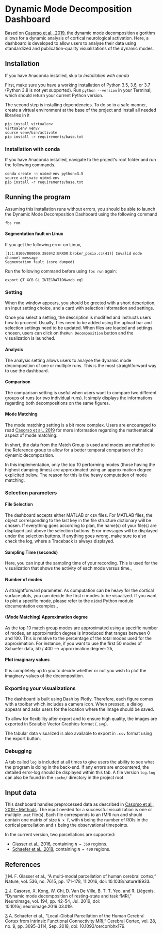 
# Dynamic Mode Decomposition Dashboard

Based on [Casorso et al., 2019][2], the dynamic mode decomposition algorithm allows for a dynamic analysis of cortical neurological activation. Here, a dashboard is developed to allow users to analyse their data using standardized and publication-quality visualizations of the dynamic modes.

## Installation

If you have Anaconda installed, skip to *Installation with conda*

First, make sure you have a working installation of Python 3.5, 3.6, or 3.7 (Python 3.8 is not yet supported).
Run ```python --version``` in your Terminal, which should return your current Python version.

The second step is installing dependencies. To do so in a safe manner, create a virtual environment at the base of the project and install all needed libraries in it

```
pip install virtualenv
virtualenv venv/
source venv/bin/activate
pip install -r requirements/base.txt
```

### Installation with conda

If you have Anaconda installed, navigate to the project's root folder and run the following commands.

```
conda create -n nidmd-env python=3.5
source activate nidmd-env
pip install -r requirements/base.txt
```

## Running the program

Assuming this installation runs without errors, you should be able to launch the Dynamic Mode Decomposition Dashboard using the following command

```
fbs run
```

#### Segmentation fault on Linux

If you get the following error on Linux,

```
[1:1:0100/000000.386942:ERROR:broker_posix.cc(41)] Invalid node channel message
Segmentation fault (core dumped)
```

Run the following command before using `fbs run` again:

```
export QT_XCB_GL_INTEGRATION=xcb_egl
```


### Setting

When the window appears, you should be greeted with a short description, an input setting choice, and a card with selection information and settings.

Once you select a setting, the description is modified and instructs users how to proceed. Usually, files need to be added using the upload bar and selection settings need to be updated. When files are loaded and settings chosen, users can click on the`Run Decomposition` button and the visualization is launched.

#### Analysis

The analysis setting allows users to analyse the dynamic mode decomposition of one or multiple runs. This is the most straightforward way to use the dashboard.

#### Comparison

The comparison setting is useful when users want to compare two different groups of runs (or two individual runs). It simply displays the informations regarding both decompositions on the same figures.

#### Mode Matching

The mode matching setting is a bit more complex. Users are encouraged to read [Casorso et al., 2019][2] for more information regarding the mathematical aspect of mode matching.

In short, the data from the Match Group is used and modes are matched to the Reference group to allow for a better temporal comparison of the dynamic decomposition.

In this implementation, only the top 10 performing modes (those having the highest damping times) are approximated using an approximation degree explicited below. The reason for this is the heavy computation of mode matching.

### Selection parameters

#### File Selection
The dashboard accepts either MATLAB or csv files. For MATLAB files, the object corresponding to the last key in the file structure dictionary will be chosen. If everything goes according to plan, the name(s) of your file(s) are displayed just above the selection buttons. Error messages will be displayed under the selection buttons. If anything goes wrong, make sure to also check the log, where a Traceback is always displayed.

#### Sampling Time (seconds)
Here, you can input the sampling time of your recording. This is used for the visualization that shows the activity of each mode versus time.,

#### Number of modes

A straightforward parameter. As computation can be heavy for the cortical surface plots, you can decide the first n modes to be visualized. If you want to plot a specific mode, please refer to the `nidmd` Python module documentation examples.,

#### (Mode Matching) Approximation degree

As the top 10 match group modes are approximated using a specific number of modes, an approximation degree is introduced that ranges between 0 and 100. This is relative to the percentage of the total modes used for the approximation. For instance, if you want to use the first 50 modes of Schaefer data, 50 / 400 --> approximation degree: 25,

#### Plot imaginary values

It is completely up to you to decide whether or not you wish to plot the imaginary values of the decomposition.

### Exporting your visualizations

The dashboard is built using Dash by Plotly. Therefore, each figure comes with a toolbar which includes a camera icon. When pressed, a dialog appears and asks users for the location where the image should be saved.

To allow for flexibility after export and to ensure high quality, the images are exported in Scalable Vector Graphics format (`.svg`).

The tabular data visualized is also available to export in `.csv` format using the export button. 

### Debugging

A tab called `log` is included at all times to give users the ability to see what the program is doing in the back-end. If any errors are encountered, the detailed error-log should be displayed within this tab. A file version `log.log` can also be found in the `cache/` directory in the project root.

## Input data

This dashboard handles preprocessed data as described in [Casorso et al., 2019 - Methods][2].
The input needed for a successful visualization is one or multiple `.mat` file(s). Each file corresponds to an fMRI run and should contain one matrix of size `N x T`, with `N` being the number of ROIs in the cortical parcellation and `T` being the observational timepoints.

In the current version, two parcellations are supported:

* [Glasser et al., 2016][1], containing `N = 360` regions.
* [Schaefer et al., 2018][3], containing `N = 400` regions.


## References


[1] M. F. Glasser et al., “A multi-modal parcellation of human cerebral cortex,” Nature, vol. 536, no. 7615, pp. 171–178, 11 2016, doi: 10.1038/nature18933.

[2] J. Casorso, X. Kong, W. Chi, D. Van De Ville, B. T. T. Yeo, and R. Liégeois, “Dynamic mode decomposition of resting-state and task fMRI,” NeuroImage, vol. 194, pp. 42–54, Jul. 2019, doi: 10.1016/j.neuroimage.2019.03.019.

[3] A. Schaefer et al., “Local-Global Parcellation of the Human Cerebral Cortex from Intrinsic Functional Connectivity MRI,” Cerebral Cortex, vol. 28, no. 9, pp. 3095–3114, Sep. 2018, doi: 10.1093/cercor/bhx179.


[2]: http://www.sciencedirect.com/science/article/pii/S1053811919301922
[1]: https://pubmed.ncbi.nlm.nih.gov/27437579/
[3]: https://academic.oup.com/cercor/article/28/9/3095/3978804
[4]: https://build-system.fman.io/
